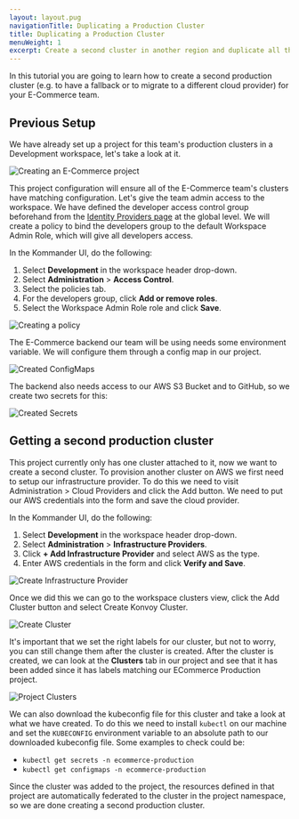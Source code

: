 ```yaml
---
layout: layout.pug
navigationTitle: Duplicating a Production Cluster
title: Duplicating a Production Cluster
menuWeight: 1
excerpt: Create a second cluster in another region and duplicate all the addons and configuration
---
```


In this tutorial you are going to learn how to create a second production cluster (e.g. to have a fallback or to migrate to a different cloud provider) for your E-Commerce team.

## Previous Setup

We have already set up a project for this team's production clusters in a Development workspace, let's take a look at it.

![Creating an E-Commerce project](/ksphere/kommander/1.1.0-beta/img/tutorial-ecommerce-project.png)

This project configuration will ensure all of the E-Commerce team's clusters have matching configuration. Let's give the team admin access to the workspace.
We have defined the developer access control group beforehand from the [Identity Providers page](https://docs.d2iq.com/ksphere/kommander/1.1.0-beta/operations/identity-providers/#groups) at the global level. We will create a policy to bind the developers group to the default Workspace Admin Role, which will give all developers access.

In the Kommander UI, do the following:
1. Select **Development** in the workspace header drop-down. 
2. Select **Administration** > **Access Control**.
3. Select the policies tab.
4. For the developers group, click **Add or remove roles**.
5. Select the Workspace Admin Role role and click **Save**.

![Creating a policy](/ksphere/kommander/1.1.0-beta/img/tutorial-ecommerce-policy.png)

The E-Commerce backend our team will be using needs some environment variable. We will configure them through a config map in our project.

![Created ConfigMaps](/ksphere/kommander/1.1.0-beta/img/tutorial-ecommerce-configmaps.png)

The backend also needs access to our AWS S3 Bucket and to GitHub, so we create two secrets for this:

![Created Secrets](/ksphere/kommander/1.1.0-beta/img/tutorial-ecommerce-secrets.png)

## Getting a second production cluster

This project currently only has one cluster attached to it, now we want to create a second cluster.
To provision another cluster on AWS we first need to setup our infrastructure provider. To do this we need to visit Administration > Cloud Providers and click the Add button. We need to put our AWS credentials into the form and save the cloud provider.

In the Kommander UI, do the following:
1. Select **Development** in the workspace header drop-down. 
2. Select **Administration** > **Infrastructure Providers**.
3. Click **+ Add Infrastructure Provider** and select AWS as the type.
4. Enter AWS credentials in the form and click **Verify and Save**.

![Create Infrastructure Provider](/ksphere/kommander/1.1.0-beta/img/tutorial-ecommerce-infraprovider.png)

Once we did this we can go to the workspace clusters view, click the Add Cluster button and select Create Konvoy Cluster.

![Create Cluster](/ksphere/kommander/1.1.0-beta/img/tutorial-ecommerce-cluster.png)

It's important that we set the right labels for our cluster, but not to worry, you can still change them after the cluster is created. After the cluster is created, we can look at the **Clusters** tab in our project and see that it has been added since it has labels matching our ECommerce Production project.

![Project Clusters](/ksphere/kommander/1.1.0-beta/img/tutorial-ecommerce-projectclusters.png)

We can also download the kubeconfig file for this cluster and take a look at what we have created.
To do this we need to install `kubectl` on our machine and set the `KUBECONFIG` environment variable to an absolute path to our downloaded kubeconfig file. Some examples to check could be:

- `kubectl get secrets -n ecommerce-production`
- `kubectl get configmaps -n ecommerce-production`

Since the cluster was added to the project, the resources defined in that project are automatically federated to the cluster in the project namespace, so we are done creating a second production cluster.
